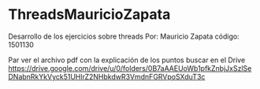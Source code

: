 # ThreadsMauricioZapata
Desarrollo de los ejercicios sobre threads
Por: Mauricio Zapata						código: 1501130

Par ver el archivo pdf con la explicación de los puntos buscar en el Drive 
https://drive.google.com/drive/u/0/folders/0B7aAAEUoWb1pfkZnbjJxSzlSeDNabnRkYkVyck51UHlrZ2NHbkdwR3VmdnFGRVpoSXduT3c
